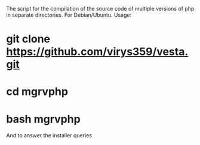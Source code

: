The script for the compilation of the source code of multiple versions of php in separate directories. For Debian/Ubuntu.
Usage:
# git clone https://github.com/virys359/vesta.git
# cd mgrvphp
# bash mgrvphp
And to answer the installer queries


